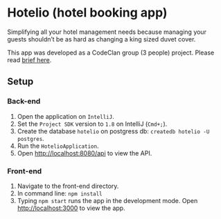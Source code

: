# Hotelio (hotel booking app)

Simplifying all your hotel management needs because managing your guests shouldn’t be as hard as changing a king sized duvet cover.

This app was developed as a CodeClan group (3 people) project. Please read [brief here](BRIEF.md).

## Setup

### Back-end

1. Open the application on `IntelliJ`.
2. Set the `Project SDK` version to `1.8` on IntelliJ (`Cmd+;`).
3. Create the database `hotelio` on postgress db: `createdb hotelio -U postgres`.  
4. Run the `HotelioApplication`.
5. Open [http://localhost:8080/api](http://localhost:8080/api) to view the API.

### Front-end

1. Navigate to the front-end directory.
2. In command line: `npm install`
3. Typing `npm start` runs the app in the development mode. Open [http://localhost:3000](http://localhost:3000) to view the app.
